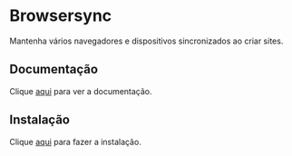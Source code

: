 # Browsersync

Mantenha vários navegadores e dispositivos sincronizados ao criar sites.

## Documentação

Clique [aqui](https://github.com/BrowserSync/browser-sync) para ver a documentação.

## Instalação

Clique [aqui](https://www.npmjs.com/package/browser-sync) para fazer a instalação.

